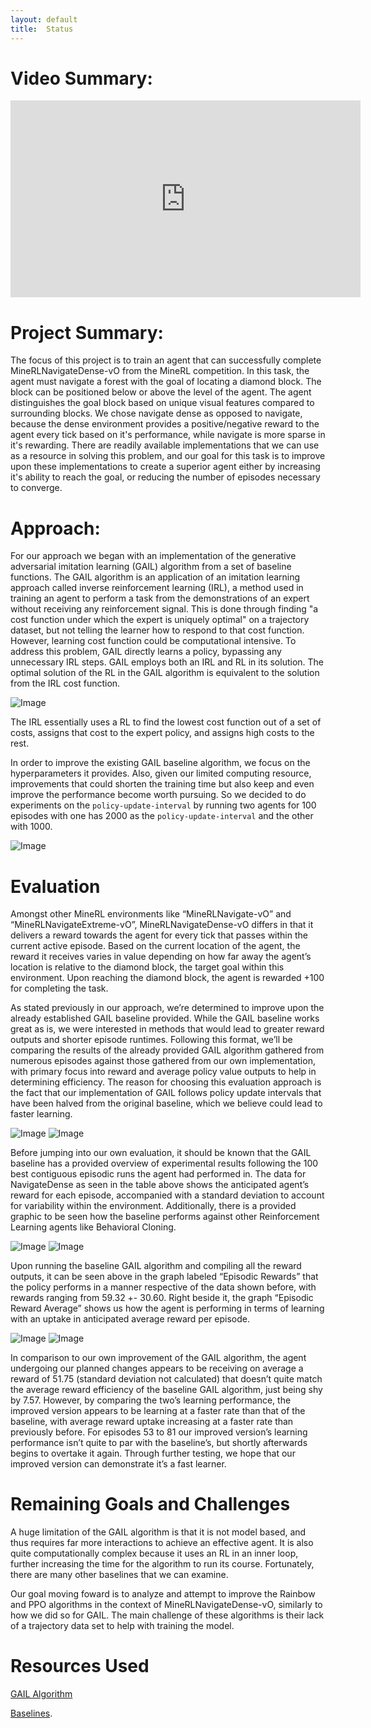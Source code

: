 ```yaml
---
layout: default
title:  Status
---
```

# Video Summary:
<iframe width="560" height="315" src="https://www.youtube.com/embed/J5Vo4RbCMuY" frameborder="0" allow="accelerometer; autoplay; encrypted-media; gyroscope; picture-in-picture" allowfullscreen></iframe>

# Project Summary:
The focus of this project is to train an agent that can successfully complete MineRLNavigateDense-vO from the MineRL competition. In this task, the agent must navigate a forest with the goal of locating a diamond block. The block can be positioned below or above the level of the agent. The agent distinguishes the goal block based on unique visual features compared to surrounding blocks. We chose navigate dense as opposed to navigate, because the dense environment provides a positive/negative reward to the agent every tick based on it's performance, while navigate is more sparse in it's rewarding. There are readily available implementations that we can use as a resource in solving this problem, and our goal for this task is to improve upon these implementations to create a superior agent either by increasing it's ability to reach the goal, or reducing the number of episodes necessary to converge. 

# Approach:
For our approach we began with an implementation of the generative adversarial imitation learning (GAIL) algorithm from a set of baseline functions. The GAIL algorithm is an application of an imitation learning approach called inverse reinforcement learning (IRL), a method used in training an agent to perform a task from the demonstrations of an expert without receiving any reinforcement signal. This is done through finding "a cost function under which the expert is uniquely optimal" on a trajectory dataset, but not telling the learner how to respond to that cost function. However, learning cost function could be computational intensive. To address this problem, GAIL directly learns a policy, bypassing any unnecessary IRL steps. GAIL employs both an IRL and RL in its solution. The optimal solution of the RL in the GAIL algorithm is equivalent to the solution from the IRL cost function. 

![Image](images/IRL.PNG)

The IRL essentially uses a RL to find the lowest cost function out of a set of costs, assigns that cost to the expert policy, and assigns high costs to the rest. 

In order to improve the existing GAIL baseline algorithm, we focus on the hyperparameters it provides. Also, given our limited computing resource, improvements that could shorten the training time but also keep and even improve the performance become worth pursuing. So we decided to do experiments on the `policy-update-interval` by running two agents for 100 episodes with one has 2000 as the `policy-update-interval` and the other with 1000.

![Image](images/pui.png)

# Evaluation
Amongst other MineRL environments like “MineRLNavigate-vO” and “MineRLNavigateExtreme-vO”, MineRLNavigateDense-vO differs in that it delivers a reward towards the agent for every tick that passes within the current active episode. Based on the current location of the agent, the reward it receives varies in value depending on how far away the agent’s location is relative to the diamond block, the target goal within this environment. Upon reaching the diamond block, the agent is rewarded +100 for completing the task.

As stated previously in our approach, we’re determined to improve upon the already established GAIL baseline provided. While the GAIL baseline works great as is, we were interested in methods that would lead to greater reward outputs and shorter episode runtimes. Following this format, we’ll be comparing the results of the already provided GAIL algorithm gathered from numerous episodes against those gathered from our own implementation, with primary focus into reward and average policy value outputs to help in determining efficiency. The reason for choosing this evaluation approach is the fact that our implementation of GAIL follows policy update intervals that have been halved from the original baseline, which we believe could lead to faster learning.

![Image](images/data1.png)  ![Image](images/data2.png)

Before jumping into our own evaluation, it should be known that the GAIL baseline has a provided overview of experimental results following the 100 best contiguous episodic runs the agent had performed in. The data for NavigateDense as seen in the table above shows the anticipated agent’s reward for each episode, accompanied with a standard deviation to account for variability within the environment. Additionally, there is a provided graphic to be seen how the baseline performs against other Reinforcement Learning agents like Behavioral Cloning.

![Image](images/reward_bef.png)  ![Image](images/policy_average_bef.png)

Upon running the baseline GAIL algorithm and compiling all the reward outputs, it can be seen above in the graph labeled “Episodic Rewards” that the policy performs in a manner respective of the data shown before, with rewards ranging from 59.32 +- 30.60. Right beside it, the graph “Episodic Reward Average” shows us how the agent is performing in terms of learning with an uptake in anticipated average reward per episode.

![Image](images/reward_aft.png)  ![Image](images/policy_average_aft.png)

In comparison to our own improvement of the GAIL algorithm, the agent undergoing our planned changes appears to be receiving on average a reward of 51.75 (standard deviation not calculated) that doesn’t quite match the average reward efficiency of the baseline GAIL algorithm, just being shy by 7.57. However, by comparing the two’s learning performance, the improved version appears to be learning at a faster rate than that of the baseline, with average reward uptake increasing at a faster rate than previously before. For episodes 53 to 81 our improved version’s learning performance isn’t quite to par with the baseline’s, but shortly afterwards begins to overtake it again. Through further testing, we hope that our improved version can demonstrate it’s a fast learner.

# Remaining Goals and Challenges
A huge limitation of the GAIL algorithm is that it is not model based, and thus requires far more interactions to achieve an effective agent. It is also quite computationally complex because it uses an RL in an inner loop, further increasing the time for the algorithm to run its course. Fortunately, there are many other baselines that we can examine. 

Our goal moving foward is to analyze and attempt to improve the Rainbow and PPO algorithms in the context of MineRLNavigateDense-vO, similarly to how we did so for GAIL. The main challenge of these algorithms is their lack of a trajectory data set to help with training the model. 

# Resources Used

[GAIL Algorithm](https://arxiv.org/pdf/1606.03476.pdf)

[Baselines](https://github.com/minerllabs/baselines/tree/master/general/chainerrl#getting-started).
